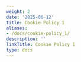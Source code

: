 ```yaml
---
weight: 2
date: '2025-06-12'
title: Cookie Policy 1
aliases:
- /docs/cookie-policy_1/
description: ''
linkTitle: Cookie Policy 1
type: docs
---
```


